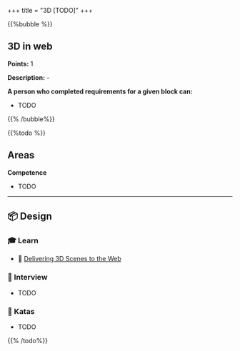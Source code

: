 +++
title = "3D [TODO]"
+++

{{%bubble %}}

## 3D in web

**Points:** 1

**Description:** -

**A person who completed requirements for a given block can:**

- TODO

{{% /bubble%}}

{{%todo %}}

## Areas

**Competence**

- TODO

---

## 📦 Design

### 🎓 Learn

- 📗 [Delivering 3D Scenes to the Web](https://rd.nytimes.com/projects/delivering-3d-scenes-to-the-web)

### 🎤 Interview

- TODO

### 📝 Katas

- TODO

{{% /todo%}}

